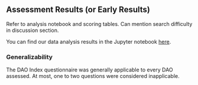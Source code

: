 
## Assessment Results (or Early Results) 

Refer to analysis notebook and scoring tables. Can mention search difficulty in discussion section.

You can find our data analysis results in the Jupyter notebook [here](https://github.com/Ledgerback/DGSF/blob/main/Data%20Analysis/DGSF_DAO_Index_Analysis_Toolkit_2023_09_14_V03_Public.ipynb).

### Generalizability

The DAO Index questionnaire was generally applicable to every DAO assessed.  At most, one to two questions were considered inapplicable.
